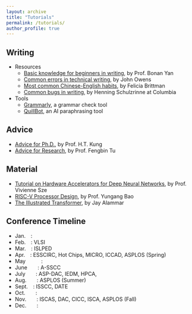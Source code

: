 ```yaml
---
layout: archive
title: "Tutorials"
permalink: /tutorials/
author_profile: true
---
```


## Writing 
* Resources
  - [Basic knowledge for beginners in writing](https://bonany.cc/newtoacwriting/), by Prof. Bonan Yan
  - [Common errors in technical writing](https://www.ece.ucdavis.edu/~jowens/commonerrors.html), by John Owens
  - [Most common Chinese-English habits](http://leml.asu.edu/Wu_Website_4_Students/Writing-guides/For%20Chinese%20Writers/Writing%20habits%20of%20Chn%20grads%20by%20Brittman.pdf), by Felicia Brittman
  - [Common bugs in writing](https://www.cs.columbia.edu/~hgs/etc/writing-bugs.html), by Henning Schulzrinne at Columbia
* Tools
  - [Grammarly](https://app.grammarly.com/), a grammar check tool
  - [QuillBot](https://quillbot.com/), an AI paraphrasing tool

## Advice
* [Advice for Ph.D.](https://www.eecs.harvard.edu/htk/phdadvice/), by Prof. H.T. Kung
* [Advice for Research](https://fengbintu.github.io/advice/), by Prof. Fengbin Tu

## Material
* [Tutorial on Hardware Accelerators for Deep Neural Networks](https://eyeriss.mit.edu/tutorial.html), by Prof. Vivienne Sze
* [RISC-V Processor Design](https://ysyx.oscc.cc/), by Prof. Yungang Bao
* [The Illustrated Transformer](https://jalammar.github.io/illustrated-transformer/), by Jay Alammar

## Conference Timeline
* Jan.&emsp;: 
* Feb.&emsp;: VLSI
* Mar.&emsp;: ISLPED
* Apr.&emsp;: ESSCIRC, Hot Chips, MICRO, ICCAD, ASPLOS (Spring)
* May&emsp;&emsp;&emsp;: 
* June&emsp;&emsp;: A-SSCC
* July&emsp;&emsp;: ASP-DAC, IEDM, HPCA, 
* Aug.&emsp;&emsp;: ASPLOS (Summer)
* Sept.&emsp;: ISSCC, DATE
* Oct.&emsp;&emsp;: 
* Nov.&emsp;&emsp;: ISCAS, DAC, CICC, ISCA, ASPLOS (Fall)
* Dec.&emsp;&emsp;:

